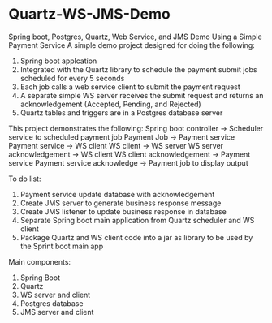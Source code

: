 # Quartz-WS-JMS-Demo
Spring boot, Postgres, Quartz, Web Service, and JMS Demo Using a Simple Payment Service
A simple demo project designed for doing the following:
1) Spring boot applcation
2) Integrated with the Quartz library to schedule the payment submit jobs scheduled for every 5 seconds
3) Each job calls a web service client to submit the payment request
4) A separate simple WS server receives the submit request and returns an acknowledgement (Accepted, Pending, and Rejected)
5) Quartz tables and triggers are in a Postgres database server

This project demonstrates the following:
Spring boot controller -> Scheduler service to scheduled payment job
Payment Job -> Payment service
Payment service -> WS client
WS client -> WS server
WS server acknowledgement -> WS client
WS client acknowledgement -> Payment service
Payment service acknowledge -> Payment job to display output

To do list:
1) Payment service update database with acknowledgement
2) Create JMS server to generate business response message
3) Create JMS listener to update business response in database
4) Separate Spring boot main application from Quartz scheduler and WS client
5) Package Quartz and WS client code into a jar as library to be used by the Sprint boot main app

Main components:
1) Spring Boot
2) Quartz
3) WS server and client
4) Postgres database
5) JMS server and client
